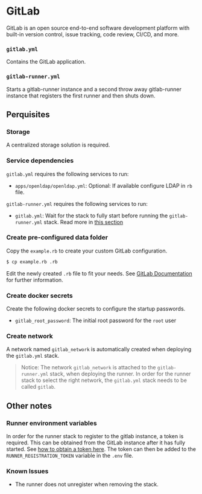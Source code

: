 # GitLab

GitLab is an open source end-to-end software development platform with built-in version control, issue tracking, code review, CI/CD, and more.

### `gitlab.yml`
Contains the GitLab application.

### `gitlab-runner.yml`
Starts a gitlab-runner instance and a second throw away gitlab-runner instance that registers the first runner and then shuts down.

## Perquisites
### Storage
A centralized storage solution is required.

### Service dependencies
`gitlab.yml` requires the following services to run:
- `apps/openldap/openldap.yml`: Optional: If available configure LDAP in `rb` file.

`gitlab-runner.yml` requires the following services to run:
- `gitlab.yml`: Wait for the stack to fully start before running the `gitlab-runner.yml` stack. Read more in [this section](#runner-environment-variables)

### Create pre-configured data folder
Copy the `example.rb` to create your custom GitLab configuration.

```sh
$ cp example.rb .rb
```

Edit the newly created `.rb` file to fit your needs. See [GitLab Documentation](https://docs.gitlab.com/omnibus/settings/) for further information.

### Create docker secrets
Create the following docker secrets to configure the startup passwords.

- `gitlab_root_password`: The initial root password for the `root` user

### Create network
A network named `gitlab_network` is automatically created when deploying the `gitlab.yml` stack. 

> Notice: The network `gitlab_network` is attached to the `gitlab-runner.yml` stack, when deploying the runner. In order for the runner stack to select the right network, the `gitlab.yml` stack needs to be called `gitlab`.

## Other notes
### Runner environment variables
In order for the runner stack to register to the gitlab instance, a token is required. This can be obtained from the GitLab instance after it has fully started. See [how to obtain a token here](https://docs.gitlab.com/runner/register/index.html). The token can then be added to the `RUNNER_REGISTRATION_TOKEN` variable in the `.env` file.

### Known Issues
- The runner does not unregister when removing the stack.
